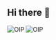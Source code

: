 ## Hi there 👋
![OIP](https://github.com/user-attachments/assets/07c41768-e91a-401d-8659-e2500713ed1a) ![OIP](https://github.com/user-attachments/assets/5c00bccc-3fa6-437e-87d8-f1e1438227da)




